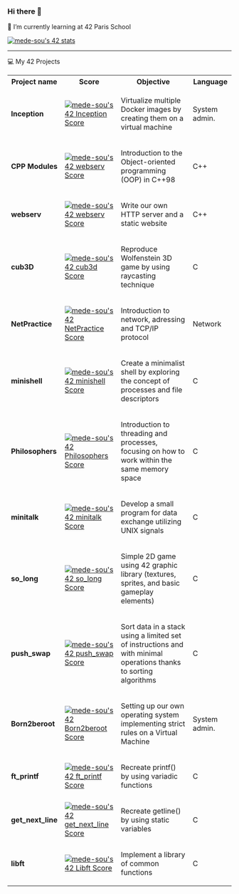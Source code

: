 ### Hi there 👋

<!--
**melodydesousa/melodydesousa** is a ✨ _special_ ✨ repository because its `README.md` (this file) appears on your GitHub profile.

Here are some ideas to get you started:

- 🔭 I’m currently working on ...
- 🌱 I’m currently learning ...
- 👯 I’m looking to collaborate on ...
- 🤔 I’m looking for help with ...
- 💬 Ask me about ...
- 📫 How to reach me: ...
- 😄 Pronouns: ...
- ⚡ Fun fact: ...
-->

🌱 I’m currently learning at 42 Paris School

<a href="https://github.com/JaeSeoKim/badge42"><img src="https://badge42.vercel.app/api/v2/clhxpqlwf003008l2szb5ovnx/stats?cursusId=21&coalitionId=45" alt="mede-sou's 42 stats" /></a>

<hr>

💻 My 42 Projects
<table>
  <tr>
    <th>Project name</th>
    <th>Score</th>
    <th>Objective</th>
    <th>Language</th>
  </tr>
  <tr>
    <td><strong>Inception</strong></td>
    <td><a href="https://github.com/JaeSeoKim/badge42"><img src="https://badge42.vercel.app/api/v2/clhxpqlwf003008l2szb5ovnx/project/3070405" alt="mede-sou's 42 Inception Score" /></a></td>
<td><p>Virtualize multiple Docker images by creating them on a virtual machine</p></td>
    <td>System admin.</td>
  </tr>  
  <tr>
    <td><strong>CPP Modules</strong></td>
    <td><a href="https://github.com/JaeSeoKim/badge42"><img src="https://badge42.vercel.app/api/v2/clhxpqlwf003008l2szb5ovnx/project/2998545" alt="mede-sou's 42 webserv Score" /></a></td>
<td><p>Introduction to the Object-oriented programming (OOP) in C++98</p></td>
    <td>C++</td>
  </tr>  
  <tr>
    <td><strong>webserv</strong></td>
    <td><a href="https://github.com/JaeSeoKim/badge42"><img src="https://badge42.vercel.app/api/v2/clhxpqlwf003008l2szb5ovnx/project/2998545" alt="mede-sou's 42 webserv Score" /></a></td>
<td><p>Write our own HTTP server and a static website</p></td>
    <td>C++</td>
  </tr>  
  <tr>
    <td><strong>cub3D</strong></td>
    <td><a href="https://github.com/JaeSeoKim/badge42"><img src="https://badge42.vercel.app/api/v2/clhxpqlwf003008l2szb5ovnx/project/2915412" alt="mede-sou's 42 cub3d Score" /></a></td>
    <td><p>Reproduce Wolfenstein 3D game by using raycasting technique</p></td>
    <td>C</td>
  </tr>  
  <tr>
    <td><strong>NetPractice</strong></td>
    <td><a href="https://github.com/JaeSeoKim/badge42"><img src="https://badge42.vercel.app/api/v2/clhxpqlwf003008l2szb5ovnx/project/2909992" alt="mede-sou's 42 NetPractice Score" /></a></td>
<td><p>Introduction to network, adressing and TCP/IP protocol</p></td>
    <td>Network</td>
  </tr>
  <tr>
    <td><strong>minishell</strong></td>
    <td><a href="https://github.com/JaeSeoKim/badge42"><img src="https://badge42.vercel.app/api/v2/clhxpqlwf003008l2szb5ovnx/project/2851362" alt="mede-sou's 42 minishell Score" /></a></td>
<td><p>Create a minimalist shell by exploring the concept of processes and file descriptors</p></td>
    <td>C</td>
  </tr>
  <tr>
    <td><strong>Philosophers</strong></td>
    <td><a href="https://github.com/JaeSeoKim/badge42"><img src="https://badge42.vercel.app/api/v2/clhxpqlwf003008l2szb5ovnx/project/2817446" alt="mede-sou's 42 Philosophers Score" /></a></td>
<td><p>Introduction to threading and processes, focusing on how to work within the same memory space</p></td>
    <td>C</td>
  </tr>
  <tr>
    <td><strong>minitalk</strong></td>
    <td><a href="https://github.com/JaeSeoKim/badge42"><img src="https://badge42.vercel.app/api/v2/clhxpqlwf003008l2szb5ovnx/project/2713400" alt="mede-sou's 42 minitalk Score" /></a></td>
<td><p>Develop a small program for data exchange utilizing UNIX signals</p></td>
  <td>C</td>
  </tr><tr>
    <td><strong>so_long</strong></td>
    <td><a href="https://github.com/JaeSeoKim/badge42"><img src="https://badge42.vercel.app/api/v2/clhxpqlwf003008l2szb5ovnx/project/2727519" alt="mede-sou's 42 so_long Score" /></a></td>
<td><p>Simple 2D game using 42 graphic library (textures, sprites, and basic gameplay elements)</p></td>
  <td>C</td>
  </tr><tr>
    <td><strong>push_swap</strong></td>
    <td><a href="https://github.com/JaeSeoKim/badge42"><img src="https://badge42.vercel.app/api/v2/clhxpqlwf003008l2szb5ovnx/project/2629238" alt="mede-sou's 42 push_swap Score" /></a></td>
<td><p>Sort data in a stack using a limited set of instructions and with minimal operations thanks to sorting algorithms</p></td>
  <td>C</td>
  </tr><tr>
    <td><strong>Born2beroot</strong></td>
    <td><a href="https://github.com/JaeSeoKim/badge42"><img src="https://badge42.vercel.app/api/v2/clhxpqlwf003008l2szb5ovnx/project/2608393" alt="mede-sou's 42 Born2beroot Score" /></a></td>
<td><p>Setting up our own operating system implementing strict rules on a Virtual Machine</p></td>
  <td>System admin.</td>
  </tr>
  <tr>
    <td><strong>ft_printf</strong></td>
    <td><a href="https://github.com/JaeSeoKim/badge42"><img src="https://badge42.vercel.app/api/v2/clhxpqlwf003008l2szb5ovnx/project/2598724" alt="mede-sou's 42 ft_printf Score" /></a></td>
<td><p>Recreate printf() by using variadic functions</p></td>
   <td>C</td>
  </tr>
  <tr>
    <td><strong>get_next_line</strong></td>
    <td><a href="https://github.com/JaeSeoKim/badge42"><img src="https://badge42.vercel.app/api/v2/clhxpqlwf003008l2szb5ovnx/project/2593579" alt="mede-sou's 42 get_next_line Score" /></a></td>
<td><p>Recreate getline() by using static variables</p></td>
     <td>C</td>
  </tr>
    <tr>
    <td><strong>libft</strong></td>
    <td><a href="https://github.com/JaeSeoKim/badge42"><img src="https://badge42.vercel.app/api/v2/clhxpqlwf003008l2szb5ovnx/project/2579793" alt="mede-sou's 42 Libft Score" /></a></td>
<td><p>Implement a library of common functions</p></td>
      <td>C</td></tr></table>
  
